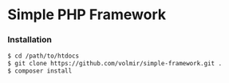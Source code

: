 Simple PHP Framework
====================

### Installation

```sh
$ cd /path/to/htdocs
$ git clone https://github.com/volmir/simple-framework.git .
$ composer install
```

